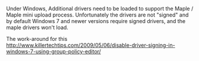 Under Windows, Additional drivers need to be loaded to support the Maple / Maple mini upload process.
Unfortunately the drivers are not "signed" and by default Windows 7 and newer versions require signed drivers, and the maple drivers won't load.

The work-around for this  http://www.killertechtips.com/2009/05/06/disable-driver-signing-in-windows-7-using-group-policy-editor/